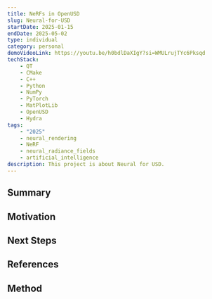 ```yaml
---
title: NeRFs in OpenUSD
slug: Neural-for-USD
startDate: 2025-01-15
endDate: 2025-05-02
type: individual
category: personal
demoVideoLink: https://youtu.be/h0bdlDaXIgY?si=WMULrujTYc6Pksqd
techStack:
    - QT
    - CMake
    - C++
    - Python
    - NumPy
    - PyTorch
    - MatPlotLib
    - OpenUSD
    - Hydra
tags:
    - "2025"
    - neural_rendering
    - NeRF
    - neural_radiance_fields
    - artificial_intelligence
description: This project is about Neural for USD.
---
```


## Summary

## Motivation

## Next Steps

## References

## Method
